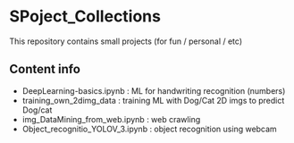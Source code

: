 # SPoject_Collections
This repository contains small projects (for fun / personal / etc)

## Content info

* DeepLearning-basics.ipynb         : ML for handwriting recognition (numbers) 
* training_own_2dimg_data           : training ML with Dog/Cat 2D imgs to predict Dog/cat
* img_DataMining_from_web.ipynb     : web crawling
* Object_recognitio_YOLOV_3.ipynb   : object recognition using webcam
